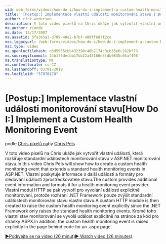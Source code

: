 ```yaml
---
uid: web-forms/videos/how-do-i/how-do-i-implement-a-custom-health-monitoring-event
title: '[Postup:] Implementace vlastní události monitorování stavu | Dokumentace Microsoftu'
author: rick-anderson
description: V toto video pixelů na Chris ukáže jak vytvořit vlastní události, která rozšiřuje standardní událostech monitorování stavu v ASP.NET monitorování stavu. Vlastní pro...
ms.author: riande
ms.date: 12/17/2007
ms.assetid: 5fa365a1-d709-40e2-b7bf-489ff687f2ce
msc.legacyurl: /web-forms/videos/how-do-i/how-do-i-implement-a-custom-health-monitoring-event
msc.type: video
ms.openlocfilehash: d3d5955cbb432390c48b7174c3cb35e6c282bf79
ms.sourcegitcommit: 24b1f6decbb17bb22a45166e5fdb0845c65af498
ms.translationtype: MT
ms.contentlocale: cs-CZ
ms.lasthandoff: 03/01/2019
ms.locfileid: "57078178"
---
```

<a name="how-do-i-implement-a-custom-health-monitoring-event"></a><span data-ttu-id="63dab-104">[Postup:] Implementace vlastní události monitorování stavu</span><span class="sxs-lookup"><span data-stu-id="63dab-104">[How Do I:] Implement a Custom Health Monitoring Event</span></span>
====================
<span data-ttu-id="63dab-105">podle [Chris pixelů na](https://twitter.com/chrispels)</span><span class="sxs-lookup"><span data-stu-id="63dab-105">by [Chris Pels](https://twitter.com/chrispels)</span></span>

<span data-ttu-id="63dab-106">V toto video pixelů na Chris ukáže jak vytvořit vlastní události, která rozšiřuje standardní událostech monitorování stavu v ASP.NET monitorování stavu.</span><span class="sxs-lookup"><span data-stu-id="63dab-106">In this video Chris Pels will show how to create a custom health monitoring event that extends a standard health monitoring events in ASP.NET.</span></span> <span data-ttu-id="63dab-107">Vlastní poskytuje informace o další události a formáty pro sledování událostí zprostředkovatele stavu.</span><span class="sxs-lookup"><span data-stu-id="63dab-107">The custom provides additional event information and formats it for a health monitoring event provider.</span></span> <span data-ttu-id="63dab-108">Vlastní modul HTTP se pak vytvoří pro vyvolání události explicitně monitorování, protože rozhraní .NET Framework pouze zvýšit standardní událostech monitorování stavu vlastní stavu.</span><span class="sxs-lookup"><span data-stu-id="63dab-108">A custom HTTP module is then created to raise the custom health monitoring event explicitly since the .NET Framework only raises the standard health monitoring events.</span></span> <span data-ttu-id="63dab-109">Kromě toho vlastní stav monitorování se vyvolá událost explicitně na stránce za kód pro stránky ASPX.</span><span class="sxs-lookup"><span data-stu-id="63dab-109">In addition, the custom health monitoring event is raised explicitly in the page behind code for an .aspx page.</span></span>

[<span data-ttu-id="63dab-110">&#9654;Podívejte se na video (26 minut)</span><span class="sxs-lookup"><span data-stu-id="63dab-110">&#9654; Watch video (26 minutes)</span></span>](https://channel9.msdn.com/Blogs/ASP-NET-Site-Videos/how-do-i-implement-a-custom-health-monitoring-event)
